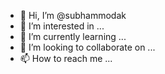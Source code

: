 - 👋 Hi, I’m @subhammodak
- 👀 I’m interested in ...
- 🌱 I’m currently learning ...
- 💞️ I’m looking to collaborate on ...
- 📫 How to reach me ...

<!---
subhammodak/subhammodak is a ✨ special ✨ repository because its `README.md` (this file) appears on your GitHub profile.
You can click the Preview link to take a look at your changes.
--->
